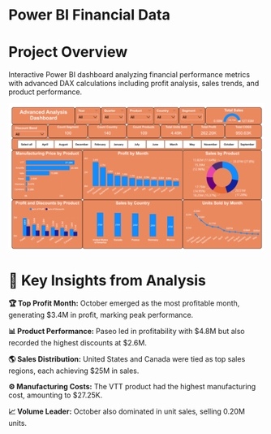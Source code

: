 # Power BI Financial Data

# Project Overview

Interactive Power BI dashboard analyzing financial performance metrics with advanced DAX calculations including profit analysis, sales trends, and product performance.


![Dashboard Preview](Assets/dashboard.png)

# 🚀 Key Insights from Analysis
**🏆 Top Profit Month:**
October emerged as the most profitable month, generating $3.4M in profit, marking peak performance.

**📊 Product Performance:**
Paseo led in profitability with $4.8M but also recorded the highest discounts at $2.6M.

**🌎 Sales Distribution:**
United States and Canada were tied as top sales regions, each achieving $25M in sales.

**⚙️ Manufacturing Costs:**
The VTT product had the highest manufacturing cost, amounting to $27.25K.

**📈 Volume Leader:**
October also dominated in unit sales, selling 0.20M units.



